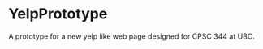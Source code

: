 YelpPrototype
=============

A prototype for a new yelp like web page designed for CPSC 344 at UBC.
